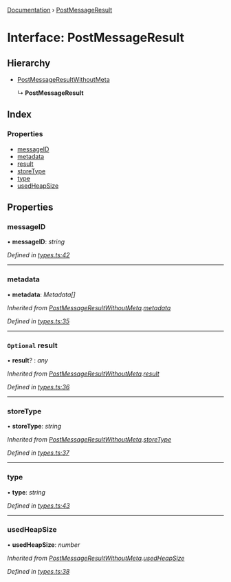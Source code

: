 [Documentation](../README.md) › [PostMessageResult](postmessageresult.md)

# Interface: PostMessageResult

## Hierarchy

* [PostMessageResultWithoutMeta](postmessageresultwithoutmeta.md)

  ↳ **PostMessageResult**

## Index

### Properties

* [messageID](postmessageresult.md#messageid)
* [metadata](postmessageresult.md#metadata)
* [result](postmessageresult.md#optional-result)
* [storeType](postmessageresult.md#storetype)
* [type](postmessageresult.md#type)
* [usedHeapSize](postmessageresult.md#usedheapsize)

## Properties

###  messageID

• **messageID**: *string*

*Defined in [types.ts:42](https://github.com/badbatch/cachemap/blob/50a09dd/packages/core-worker/src/types.ts#L42)*

___

###  metadata

• **metadata**: *Metadata[]*

*Inherited from [PostMessageResultWithoutMeta](postmessageresultwithoutmeta.md).[metadata](postmessageresultwithoutmeta.md#metadata)*

*Defined in [types.ts:35](https://github.com/badbatch/cachemap/blob/50a09dd/packages/core-worker/src/types.ts#L35)*

___

### `Optional` result

• **result**? : *any*

*Inherited from [PostMessageResultWithoutMeta](postmessageresultwithoutmeta.md).[result](postmessageresultwithoutmeta.md#optional-result)*

*Defined in [types.ts:36](https://github.com/badbatch/cachemap/blob/50a09dd/packages/core-worker/src/types.ts#L36)*

___

###  storeType

• **storeType**: *string*

*Inherited from [PostMessageResultWithoutMeta](postmessageresultwithoutmeta.md).[storeType](postmessageresultwithoutmeta.md#storetype)*

*Defined in [types.ts:37](https://github.com/badbatch/cachemap/blob/50a09dd/packages/core-worker/src/types.ts#L37)*

___

###  type

• **type**: *string*

*Defined in [types.ts:43](https://github.com/badbatch/cachemap/blob/50a09dd/packages/core-worker/src/types.ts#L43)*

___

###  usedHeapSize

• **usedHeapSize**: *number*

*Inherited from [PostMessageResultWithoutMeta](postmessageresultwithoutmeta.md).[usedHeapSize](postmessageresultwithoutmeta.md#usedheapsize)*

*Defined in [types.ts:38](https://github.com/badbatch/cachemap/blob/50a09dd/packages/core-worker/src/types.ts#L38)*

